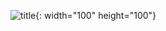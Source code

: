 
![title](https://user-images.githubusercontent.com/97331219/156993397-a1b91c47-4b38-4120-a4a7-f7e8de4c6097.png){: width="100" height="100"}
